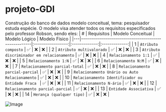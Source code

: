 # projeto-GDI
Construção do banco de dados modelo conceitual, tema: pesquisador estuda espécie.
O modelo visa atender todos os requisitos especificados pelo professor Robson, sendo eles:
| # | Requisitos                                          | Modelo Conceitual | Modelo Lógico | Modelo Físico |
|---|-----------------------------------------------------|:-----------------:|:-------------:|:-------------:|
| 1 | `Atributo composto`                                 |        ✅        |      ❌      |       ❌      |
| 2 | `Atributo multivalorado`                            |        ✅        |      ❌      |       ❌      |
| 3 | `Atributo discriminador em relacionamento`          |        ✅        |      ❌      |       ❌      |
| 4 | `Relacionamento 1:1`                                |        ✅        |      ❌      |       ❌      |
| 5 | `Relacionamento 1:N`                                |        ✅        |      ❌      |       ❌      |
| 6 | `Relacionamento N:M`                                |        ✅        |      ❌      |       ❌      |
| 7 | `Relacionamento parcial-total`                      |        ✅        |      ❌      |       ❌      |
| 8 | `Relacionamento parcial-parcial`                    |        ✅        |      ❌      |       ❌      |
| 9 | `Relacionamento Unário ou Auto Relacionamento`      |        ✅        |      ❌      |       ❌      |
| 10 | `Relacionamento Identificador ou Entidade Fraca `  |        ✅        |      ❌      |       ❌      |
| 11 | `Relacionamento N-ário`                            |        ✅        |      ❌      |       ❌      |
| 12 | `Relacionamento parcial-parcial`                   |        ✅        |      ❌      |       ❌      |
| 13 | `Entidade Associativa`                             |        ✅        |      ❌      |       ❌      |
| 14 | `Herança (qualquer tipo)`                          |        ✅        |      ❌      |       ❌      |



![Image](https://github.com/user-attachments/assets/59ddfd71-57a6-4b9f-b6a1-40b5465c8c55)
